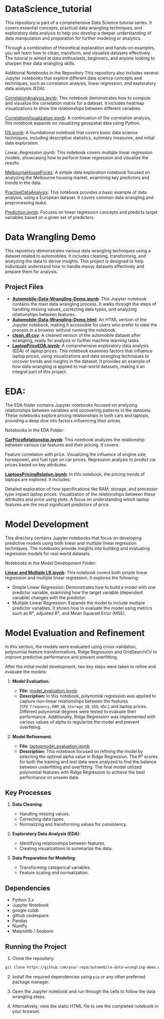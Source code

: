 # DataScience_tutorial

This repository is part of a comprehensive Data Science tutorial series. It covers essential concepts, practical data wrangling techniques, and exploratory data analysis to help you develop a deeper understanding of data manipulation and preparation for further modeling or analytics.

Through a combination of theoretical explanation and hands-on examples, you will learn how to clean, transform, and visualize datasets effectively. The tutorial is aimed at data enthusiasts, beginners, and anyone looking to sharpen their data wrangling skills. 

Additional Notebooks in the Repository
This repository also includes several Jupyter notebooks that explore different data science concepts and techniques, such as correlation analysis, linear regression, and exploratory data analysis (EDA):

[CorrelationAnalysis.ipynb](https://github.com/ghatanisuresh/DataScience_tutorial/blob/main/CorrelationAnalysis.ipynb): This notebook demonstrates how to compute and visualize the correlation matrix for a dataset. It includes heatmap visualizations to show the relationships between different variables.

[CorrelationVisualization.ipynb](https://github.com/ghatanisuresh/DataScience_tutorial/blob/main/CorrelationVisulization.ipynb): A continuation of the correlation analysis, this notebook expands on visualizing geospatial data using Python.

[DS.ipynb](https://github.com/ghatanisuresh/DataScience_tutorial/blob/main/DS.ipynb): A foundational notebook that covers basic data science techniques, including descriptive statistics, summary measures, and initial data exploration.

Linear_Regression.ipynb: This notebook covers multiple linear regression models, showcasing how to perform linear regression and visualize the results.

[MelbourneHousePrices](https://github.com/ghatanisuresh/DataScience_tutorial/blob/main/MelbourneHousePrices.ipynb): A simple data exploration notebook focused on analyzing the Melbourne housing market, examining key predictors and trends in the data.

[PractiseDataAnalysis](https://github.com/ghatanisuresh/DataScience_tutorial/blob/main/PractiseDataAnalysis.ipynb): This notebook provides a basic example of data analysis, using a European dataset. It covers common data wrangling and preprocessing tasks.

[Prediction.ipynb](https://github.com/ghatanisuresh/DataScience_tutorial/blob/main/Linear_Regression.ipynb): Focuses on linear regression concepts and predicts target variables based on a given set of predictors.

# Data Wrangling Demo

This repository demonstrates various data wrangling techniques using a dataset related to automobiles. It includes cleaning, transforming, and analyzing the data to derive insights. This project is designed to help individuals understand how to handle messy datasets effectively and prepare them for analysis.

## Project Files

- [**Automobile-Data-Wrangling-Demo.ipynb**](https://github.com/ghatanisuresh/DataScience_tutorial/blob/main/Data-Wrangling/Automobile-Data-Wrangling-Demo.ipynb): This Jupyter notebook contains the main data wrangling process. It walks through the steps of handling missing values, correcting data types, and analyzing relationships between features.
- [**Automobile-Data-Wrangling-Demo.html**](https://github.com/ghatanisuresh/DataScience_tutorial/blob/main/Data-Wrangling/Automobile-Data-Wrangling-Demo.html): An HTML version of the Jupyter notebook, making it accessible for users who prefer to view the process in a browser without running the notebook.
- [**clean_df.csv**](https://github.com/ghatanisuresh/DataScience_tutorial/blob/main/Data-Wrangling/clean_df.cssv): A cleaned version of the automobile dataset after wrangling, ready for analysis or further machine learning tasks.
- [**LaptopPriceEDA.ipynb**](https://github.com/ghatanisuresh/DataScience_tutorial/blob/main/Data-Wrangling/LaptopPriceEDA.ipynb):  A comprehensive exploratory data analysis (EDA) of laptop prices. This notebook examines factors that influence laptop prices, using visualizations and data wrangling techniques to uncover trends and insights in the dataset. It provides an example of how data wrangling is applied to real-world datasets, making it an integral part of this project.

# EDA:

The EDA folder contains Jupyter notebooks focused on analyzing relationships between variables and uncovering patterns in the datasets. These notebooks explore pricing relationships in both cars and laptops, providing a deep dive into factors influencing their prices.

Notebooks in the EDA Folder:

[**CarPriceRelationship.ipynb**]([EDA/CarPriceRelationship.ipynb](https://github.com/ghatanisuresh/DataScience_tutorial/blob/main/EDA/CarPriceRelationship.ipynb)): This notebook analyzes the relationship between various car features and their pricing. It covers:

Feature correlation with price.
Visualizing the influence of engine size, horsepower, and fuel type on car prices.
Regression analysis to predict car prices based on key attributes.

[**LaptopsPricingRelation.ipynb**]([EDA/LaptopsPricingRelation.ipynb](https://github.com/ghatanisuresh/DataScience_tutorial/blob/main/EDA/LaptopsPricingRelation.ipynb)): In this notebook, the pricing trends of laptops are explored. It includes:

Detailed exploration of how specifications like RAM, storage, and processor type impact laptop prices.
Visualization of the relationships between these attributes and price using plots.
A focus on understanding which laptop features are the most significant predictors of price.

# Model Development
This directory contains Jupyter notebooks that focus on developing predictive models using both linear and multiple linear regression techniques. The notebooks provide insights into building and evaluating regression models for real-world datasets.

Notebooks in the Model Development Folder:

[**Linear and Multiple LR.ipynb**](https://github.com/ghatanisuresh/DataScience_tutorial/blob/main/Model%20Development/Linear%20and%20Multiple%20LR.ipynb): This notebook covers both simple linear regression and multiple linear regression. It explores the following:
   * Simple Linear Regression: Demonstrates how to build a model with one predictor variable, examining how the target variable (dependent variable) changes with the predictor.
   * Multiple Linear Regression: Expands the model to include multiple predictor variables. It shows how to evaluate the model using metrics such as R², adjusted R², and Mean Squared Error (MSE).


# Model Evaluation and Refinement

In this section, the models were evaluated using cross-validation, polynomial feature transformations, Ridge Regression and GridSearchCV to improve predictive performance and prevent overfitting.

After the initial model development, two key steps were taken to refine and evaluate the models:

1. **Model Evaluation:**
   - **File:** [model_evaluation.ipynb](https://github.com/ghatanisuresh/DataScience_tutorial/blob/main/ModelEvaluation-Refinement/model_evaluation.ipynb)
   - **Description:** In this notebook, polynomial regression was applied to capture non-linear relationships between the features (`CPU_frequency`, `RAM_GB`, `Storage_GB_SSD`, etc.) and laptop prices. Different polynomial degrees were tested to evaluate their performance. Additionally, Ridge Regression was implemented with various values of alpha to regularize the model and prevent overfitting.

2. **Model Refinement:**
   - **File:** [laptopmodel_evaluation.ipynb](https://github.com/ghatanisuresh/DataScience_tutorial/blob/main/ModelEvaluation-Refinement/laptopmodel_evaluation.ipynb)
   - **Description:** This notebook focused on refining the model by selecting the optimal alpha value in Ridge Regression. The R² scores for both the training and test data were analyzed to find the balance between underfitting and overfitting. The final model utilized polynomial features with Ridge Regression to achieve the best performance on unseen data.


## Key Processes

1. **Data Cleaning**:
   - Handling missing values.
   - Correcting data types.
   - Normalizing and transforming values for consistency.
  
2. **Exploratory Data Analysis (EDA)**:
   - Identifying relationships between features.
   - Creating visualizations to summarize the data.

3. **Data Preparation for Modeling**:
   - Transforming categorical variables.
   - Feature scaling and normalization.

## Dependencies

- Python 3.x
- Jupyter Notebook
- google colab
- github codespace
- Pandas
- NumPy
- Matplotlib / Seaborn


## Running the Project

1. Clone the repository:

```bash
git clone https://github.com/your-repo/automobile-data-wrangling-demo.git
```

2. Install the required dependencies using `pip` or any other preferred package manager.

3. Open the Jupyter notebook and run through the cells to follow the data wrangling steps.

4. Alternatively, view the static HTML file to see the completed notebook in your browser.

